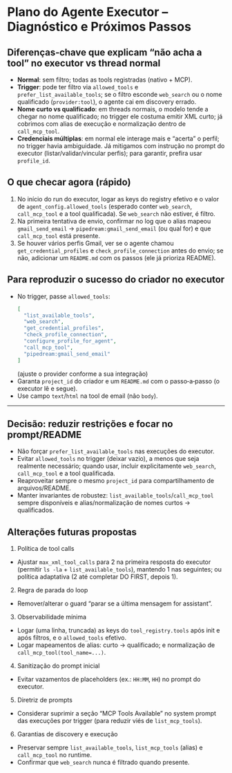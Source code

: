 # Plano do Agente Executor – Diagnóstico e Próximos Passos

## Diferenças‑chave que explicam “não acha a tool” no executor vs thread normal
- **Normal**: sem filtro; todas as tools registradas (nativo + MCP).
- **Trigger**: pode ter filtro via `allowed_tools` e `prefer_list_available_tools`; se o filtro esconde `web_search` ou o nome qualificado (`provider:tool`), o agente cai em discovery errado.
- **Nome curto vs qualificado**: em threads normais, o modelo tende a chegar no nome qualificado; no trigger ele costuma emitir XML curto; já cobrimos com alias de execução e normalização dentro de `call_mcp_tool`.
- **Credenciais múltiplas**: em normal ele interage mais e “acerta” o perfil; no trigger havia ambiguidade. Já mitigamos com instrução no prompt do executor (listar/validar/vincular perfis); para garantir, prefira usar `profile_id`.

## O que checar agora (rápido)
1. No início do run do executor, logar as keys do registry efetivo e o valor de `agent_config.allowed_tools` (esperado conter `web_search`, `call_mcp_tool` e a tool qualificada). Se `web_search` não estiver, é filtro.
2. Na primeira tentativa de envio, confirmar no log que o alias mapeou `gmail_send_email` → `pipedream:gmail_send_email` (ou qual for) e que `call_mcp_tool` está presente.
3. Se houver vários perfis Gmail, ver se o agente chamou `get_credential_profiles` e `check_profile_connection` antes do envio; se não, adicionar um `README.md` com os passos (ele já prioriza README).

## Para reproduzir o sucesso do criador no executor
- No trigger, passe `allowed_tools`:
  ```json
  [
    "list_available_tools",
    "web_search",
    "get_credential_profiles",
    "check_profile_connection",
    "configure_profile_for_agent",
    "call_mcp_tool",
    "pipedream:gmail_send_email"
  ]
  ```
  (ajuste o provider conforme a sua integração)
- Garanta `project_id` do criador e um `README.md` com o passo‑a‑passo (o executor lê e segue).
- Use campo `text`/`html` na tool de email (não `body`).

---

## Decisão: reduzir restrições e focar no prompt/README
- Não forçar `prefer_list_available_tools` nas execuções do executor.
- Evitar `allowed_tools` no trigger (deixar vazio), a menos que seja realmente necessário; quando usar, incluir explicitamente `web_search`, `call_mcp_tool` e a tool qualificada.
- Reaproveitar sempre o mesmo `project_id` para compartilhamento de arquivos/README.
- Manter invariantes de robustez: `list_available_tools`/`call_mcp_tool` sempre disponíveis e alias/normalização de nomes curtos → qualificados.

## Alterações futuras propostas
1) Política de tool calls
- Ajustar `max_xml_tool_calls` para 2 na primeira resposta do executor (permitir `ls -la` + `list_available_tools`), mantendo 1 nas seguintes; ou política adaptativa (2 até completar DO FIRST, depois 1).

2) Regra de parada do loop
- Remover/alterar o guard “parar se a última mensagem for assistant”.

3) Observabilidade mínima
- Logar (uma linha, truncada) as keys do `tool_registry.tools` após init e após filtros, e o `allowed_tools` efetivo.
- Logar mapeamentos de alias: curto → qualificado; e normalização de `call_mcp_tool(tool_name=...)`.

4) Sanitização do prompt inicial
- Evitar vazamentos de placeholders (ex.: `HH:MM`, `HH`) no prompt do executor.

5) Diretriz de prompts
- Considerar suprimir a seção “MCP Tools Available” no system prompt das execuções por trigger (para reduzir viés de `list_mcp_tools`).

6) Garantias de discovery e execução
- Preservar sempre `list_available_tools`, `list_mcp_tools` (alias) e `call_mcp_tool` no runtime.
- Confirmar que `web_search` nunca é filtrado quando presente.
